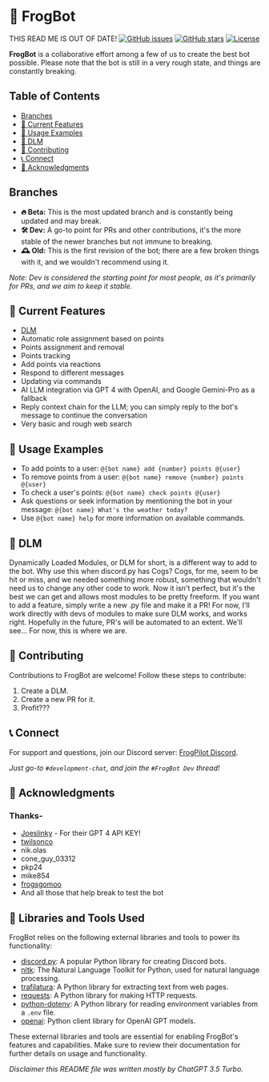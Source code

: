 # 🐸 FrogBot
THIS READ ME IS OUT OF DATE!
[![GitHub issues](https://img.shields.io/github/issues/idontneedonetho/FrogBot)](https://github.com/idontneedonetho/FrogBot/issues)
[![GitHub stars](https://img.shields.io/github/stars/idontneedonetho/FrogBot)](https://github.com/idontneedonetho/FrogBot/stargazers)
[![License](https://img.shields.io/github/license/idontneedonetho/FrogBot)](https://github.com/idontneedonetho/FrogBot/blob/main/LICENSE)

**FrogBot** is a collaborative effort among a few of us to create the best bot possible. Please note that the bot is still in a very rough state, and things are constantly breaking.

## Table of Contents
- [Branches](#branches)
- [🚀 Current Features](#-current-features)
- [💬 Usage Examples](#-usage-examples)
- [🧱 DLM](#-dlm)
- [🤝 Contributing](#-contributing)
- [📞 Connect](#-connect)
- [🙌 Acknowledgments](#-acknowledgments)

## Branches
- **🔥 Beta:** This is the most updated branch and is constantly being updated and may break.
- **🛠️ Dev:** A go-to point for PRs and other contributions, it's the more stable of the newer branches but not immune to breaking.
- **🕰️ Old:** This is the first revision of the bot; there are a few broken things with it, and we wouldn't recommend using it.

*Note: Dev is considered the starting point for most people, as it's primarily for PRs, and we aim to keep it stable.*

## 🚀 Current Features
- [DLM](#-dlm)
- Automatic role assignment based on points
- Points assignment and removal
- Points tracking
- Add points via reactions
- Respond to different messages
- Updating via commands
- AI LLM integration via GPT 4 with OpenAI, and Google Gemini-Pro as a fallback
- Reply context chain for the LLM; you can simply reply to the bot's message to continue the conversation
- Very basic and rough web search

## 💬 Usage Examples
- To add points to a user: `@{bot name} add {number} points @{user}`
- To remove points from a user: `@{bot name} remove {number} points @{user}`
- To check a user's points: `@{bot name} check points @{user}`
- Ask questions or seek information by mentioning the bot in your message: `@{bot name} What's the weather today?`
- Use `@{bot name} help` for more information on available commands.

<h2 id="dlm">🧱 DLM</h2>
Dynamically Loaded Modules, or DLM for short, is a different way to add to the bot. Why use this when discord.py has Cogs? Cogs, for me, seem to be hit or miss, and we needed something more robust, something that wouldn't need us to change any other code to work.
Now it isn't perfect, but it's the best we can get and allows most modules to be pretty freeform. If you want to add a feature, simply write a new .py file and make it a PR! For now, I'll work directly with devs of modules to make sure DLM works, and works right.
Hopefully in the future, PR's will be automated to an extent. We'll see... For now, this is where we are.

## 🤝 Contributing
Contributions to FrogBot are welcome! Follow these steps to contribute:
1. Create a DLM.
2. Create a new PR for it.
3. Profit???

## 📞 Connect
For support and questions, join our Discord server: [FrogPilot Discord](https://l.linklyhq.com/l/1t3Il).

*Just go-to `#development-chat`, and join the `#FrogBot Dev` thread!*

## 🙌 Acknowledgments
### Thanks-
- [Joeslinky](https://github.com/Joeslinky) - For their GPT 4 API KEY!
- [twilsonco](https://github.com/twilsonco)
- nik.olas
- cone_guy_03312
- pkp24
- mike854
- [frogsgomoo](https://github.com/FrogAi)
- And all those that help break to test the bot

## 🙌 Libraries and Tools Used
FrogBot relies on the following external libraries and tools to power its functionality:

- [discord.py](https://pypi.org/project/discord.py/): A popular Python library for creating Discord bots.
- [nltk](https://www.nltk.org/): The Natural Language Toolkit for Python, used for natural language processing.
- [trafilatura](https://pypi.org/project/trafilatura/): A Python library for extracting text from web pages.
- [requests](https://pypi.org/project/requests/): A Python library for making HTTP requests.
- [python-dotenv](https://pypi.org/project/python-dotenv/): A Python library for reading environment variables from a `.env` file.
- [openai](https://pypi.org/project/openai/): Python client library for OpenAI GPT models.

These external libraries and tools are essential for enabling FrogBot's features and capabilities. Make sure to review their documentation for further details on usage and functionality.

*Disclaimer this README file was written mostly by ChatGPT 3.5 Turbo.*

